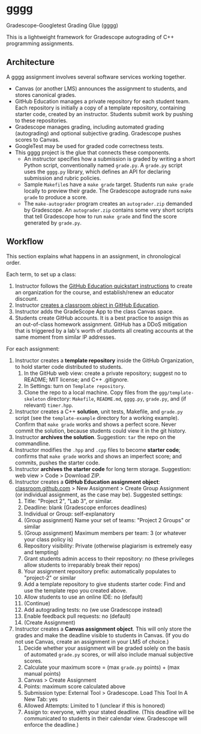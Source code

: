 # gggg
Gradescope-Googletest Grading Glue (gggg)

This is a lightweight framework for Gradescope autograding of C++ programming assignments.

## Architecture

A gggg assignment involves several software services working together.

 * Canvas (or another LMS) announces the assignment to students, and stores canonical grades.
 * GitHub Education manages a private repository for each student team. Each repository is initially a copy of a template repository, containing starter code, created by an instructor. Students submit work by pushing to these repositories.
 * Gradescope manages grading, including automated grading (autograding) and optional subjective grading. Gradescope pushes scores to Canvas.
 * GoogleTest may be used for graded code correctness tests.
 * This gggg project is the glue that connects these components.
   - An instructor specifies how a submission is graded by writing a short Python script, conventionally named `grade.py`. A `grade.py` script uses the `gggg.py` library, which defines an API for declaring submission and rubric policies.
   - Sample `Makefile`s have a `make grade` target. Students run `make grade` locally to preview their grade. The Gradescope autograde runs `make grade` to produce a score. 
   - The `make-autograder` program creates an `autograder.zip` demanded by Gradescope. An `autograder.zip` contains some very short scripts that tell Gradescope how to run `make grade` and find the score generated by `grade.py`.

## Workflow

This section explains what happens in an assignment, in chronological order.

Each term, to set up a class:
1. Instructor follows the [GitHub Education quickstart instructions](https://docs.github.com/en/education/quickstart) to create an organization for the course, and establish/renew an educator discount.
2. Instructor [creates a classroom object in GitHub Education](https://classroom.github.com/classrooms).
3. Instructor adds the GradeScope App to the class Canvas space.
4. Students create GitHub accounts. It is a best practice to assign this as an out-of-class homework assignment. GitHub has a DDoS mitigation that is triggered by a lab's worth of students all creating accounts at the same moment from similar IP addresses.

For each assignment:
1. Instructor creates a **template repository** inside the GitHub Organization, to hold starter code distributed to students.
   1. In the GitHub web view: create a private repository; suggest no to README; MIT license; and C++ .gitignore.
   2. In Settings: turn on `Template repository`.
   3. Clone the repo to a local machine. Copy files from the `ggg/template-skeleton` directory: `Makefile`, `README.md`, `gggg.py`, `grade.py`, and (if relevant) `timer.hpp`.
2. Instructor creates a C++ **solution**, unit tests, Makefile, and `grade.py` script (see the `template-example` directory for a working example). Confirm that `make grade` works and shows a perfect score. Never commit the solution, because students could view it in the git history.
3. Instructor **archives the solution**. Suggestion: `tar` the repo on the commandline.
4. Instructor modifies the `.hpp` and `.cpp` files to become **starter code**; confirms that `make grade` works and shows an imperfect score; and commits, pushes the starter code.
6. Instructor **archives the starter code** for long term storage. Suggestion: web view > Code > Download ZIP.
7. Instructor creates a **GitHub Education assignment object**: [classroom.github.com](https://classroom.github.com) > New Assignment > Create Group Assignment (or individual assignment, as the case may be). Suggested settings:
   1. Title: "Project 2", "Lab 3", or similar.
   2. Deadline: blank (Gradescope enforces deadlines)
   3. Individual or Group: self-explanatory
   4. (Group assignment) Name your set of teams: "Project 2 Groups" or similar
   5. (Group assignment) Maximum members per team: 3 (or whatever your class policy is)
   6. Repository visibility: Private (otherwise plagiarism is extremely easy and tempting)
   7. Grant students admin access to their repository: no (these privileges allow students to irreparably break their repos)
   8. Your assignment repository prefix: automatically populates to "project-2" or similar
   9. Add a template repository to give students starter code: Find and use the template repo you created above.
   10. Allow students to use an online IDE: no (default)
   11. (Continue)
   12. Add autograding tests: no (we use Gradescope instead)
   13. Enable feedback pull requests: no (default)
   14. (Create Assignment)
8. Instructor creates a **Canvas assignment object**. This will only store the grades and make the deadline visible to students in Canvas. (If you do not use Canvas, create an assignment in your LMS of choice.)
   1. Decide whether your assignment will be graded solely on the basis of automated `grade.py` scores, or will also include manual subjective scores.
   2. Calculate your maximum score = (max `grade.py` points) + (max manual points)
   3. Canvas > Create Assignment
   4. Points: maximum score calculated above
   5. Submission type: External Tool > Gradescope. Load This Tool In A New Tab: yes 
   6. Allowed Attempts: Limited to 1 (unclear if this is honored)
   7. Assign to: everyone, with your stated deadline. (This deadline will be communicated to students in their calendar view. Gradescope will enforce the deadline.)

